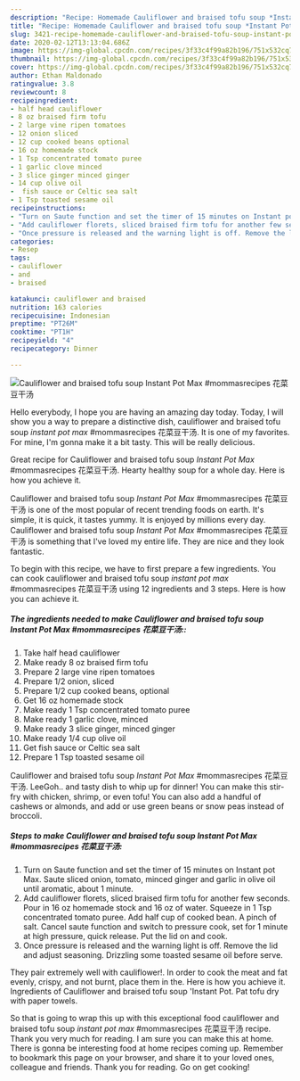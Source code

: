 ```yaml
---
description: "Recipe: Homemade Cauliflower and braised tofu soup *Instant Pot Max* #mommasrecipes 花菜豆干汤"
title: "Recipe: Homemade Cauliflower and braised tofu soup *Instant Pot Max* #mommasrecipes 花菜豆干汤"
slug: 3421-recipe-homemade-cauliflower-and-braised-tofu-soup-instant-pot-max-mommasrecipes
date: 2020-02-12T13:13:04.686Z
image: https://img-global.cpcdn.com/recipes/3f33c4f99a82b196/751x532cq70/cauliflower-and-braised-tofu-soup-instant-pot-max-mommasrecipes-花菜豆干汤-recipe-main-photo.jpg
thumbnail: https://img-global.cpcdn.com/recipes/3f33c4f99a82b196/751x532cq70/cauliflower-and-braised-tofu-soup-instant-pot-max-mommasrecipes-花菜豆干汤-recipe-main-photo.jpg
cover: https://img-global.cpcdn.com/recipes/3f33c4f99a82b196/751x532cq70/cauliflower-and-braised-tofu-soup-instant-pot-max-mommasrecipes-花菜豆干汤-recipe-main-photo.jpg
author: Ethan Maldonado
ratingvalue: 3.8
reviewcount: 8
recipeingredient:
- half head cauliflower
- 8 oz braised firm tofu
- 2 large vine ripen tomatoes
- 12 onion sliced
- 12 cup cooked beans optional
- 16 oz homemade stock
- 1 Tsp concentrated tomato puree
- 1 garlic clove minced
- 3 slice ginger minced ginger
- 14 cup olive oil
-  fish sauce or Celtic sea salt
- 1 Tsp toasted sesame oil
recipeinstructions:
- "Turn on Saute function and set the timer of 15 minutes on Instant pot Max. Saute sliced onion, tomato, minced ginger and garlic in olive oil until aromatic, about 1 minute."
- "Add cauliflower florets, sliced braised firm tofu for another few seconds. Pour in 16 oz homemade stock and 16 oz of water. Squeeze in 1 Tsp concentrated tomato puree. Add half cup of cooked bean. A pinch of salt. Cancel saute function and switch to pressure cook, set for 1 minute at high pressure, quick release. Put the lid on and cook."
- "Once pressure is released and the warning light is off. Remove the lid and adjust seasoning. Drizzling some toasted sesame oil before serve."
categories:
- Resep
tags:
- cauliflower
- and
- braised

katakunci: cauliflower and braised
nutrition: 163 calories
recipecuisine: Indonesian
preptime: "PT26M"
cooktime: "PT1H"
recipeyield: "4"
recipecategory: Dinner

---
```



![Cauliflower and braised tofu soup *Instant Pot Max* #mommasrecipes 花菜豆干汤](https://img-global.cpcdn.com/recipes/3f33c4f99a82b196/751x532cq70/cauliflower-and-braised-tofu-soup-instant-pot-max-mommasrecipes-花菜豆干汤-recipe-main-photo.jpg)

Hello everybody, I hope you are having an amazing day today. Today, I will show you a way to prepare a distinctive dish, cauliflower and braised tofu soup *instant pot max* #mommasrecipes 花菜豆干汤. It is one of my favorites. For mine, I'm gonna make it a bit tasty. This will be really delicious.

Great recipe for Cauliflower and braised tofu soup *Instant Pot Max* #mommasrecipes 花菜豆干汤. Hearty healthy soup for a whole day. Here is how you achieve it.

Cauliflower and braised tofu soup *Instant Pot Max* #mommasrecipes 花菜豆干汤 is one of the most popular of recent trending foods on earth. It's simple, it is quick, it tastes yummy. It is enjoyed by millions every day. Cauliflower and braised tofu soup *Instant Pot Max* #mommasrecipes 花菜豆干汤 is something that I've loved my entire life. They are nice and they look fantastic.


To begin with this recipe, we have to first prepare a few ingredients. You can cook cauliflower and braised tofu soup *instant pot max* #mommasrecipes 花菜豆干汤 using 12 ingredients and 3 steps. Here is how you can achieve it.

##### The ingredients needed to make Cauliflower and braised tofu soup *Instant Pot Max* #mommasrecipes 花菜豆干汤::

1. Take half head cauliflower
1. Make ready 8 oz braised firm tofu
1. Prepare 2 large vine ripen tomatoes
1. Prepare 1/2 onion, sliced
1. Prepare 1/2 cup cooked beans, optional
1. Get 16 oz homemade stock
1. Make ready 1 Tsp concentrated tomato puree
1. Make ready 1 garlic clove, minced
1. Make ready 3 slice ginger, minced ginger
1. Make ready 1/4 cup olive oil
1. Get  fish sauce or Celtic sea salt
1. Prepare 1 Tsp toasted sesame oil


Cauliflower and braised tofu soup *Instant Pot Max* #mommasrecipes 花菜豆干汤. LeeGoh.. and tasty dish to whip up for dinner! You can make this stir-fry with chicken, shrimp, or even tofu! You can also add a handful of cashews or almonds, and add or use green beans or snow peas instead of broccoli. 

##### Steps to make Cauliflower and braised tofu soup *Instant Pot Max* #mommasrecipes 花菜豆干汤:

1. Turn on Saute function and set the timer of 15 minutes on Instant pot Max. Saute sliced onion, tomato, minced ginger and garlic in olive oil until aromatic, about 1 minute.
1. Add cauliflower florets, sliced braised firm tofu for another few seconds. Pour in 16 oz homemade stock and 16 oz of water. Squeeze in 1 Tsp concentrated tomato puree. Add half cup of cooked bean. A pinch of salt. Cancel saute function and switch to pressure cook, set for 1 minute at high pressure, quick release. Put the lid on and cook.
1. Once pressure is released and the warning light is off. Remove the lid and adjust seasoning. Drizzling some toasted sesame oil before serve.


They pair extremely well with cauliflower!. In order to cook the meat and fat evenly, crispy, and not burnt, place them in the. Here is how you achieve it. Ingredients of Cauliflower and braised tofu soup &#39;Instant Pot. Pat tofu dry with paper towels. 

So that is going to wrap this up with this exceptional food cauliflower and braised tofu soup *instant pot max* #mommasrecipes 花菜豆干汤 recipe. Thank you very much for reading. I am sure you can make this at home. There is gonna be interesting food at home recipes coming up. Remember to bookmark this page on your browser, and share it to your loved ones, colleague and friends. Thank you for reading. Go on get cooking!
